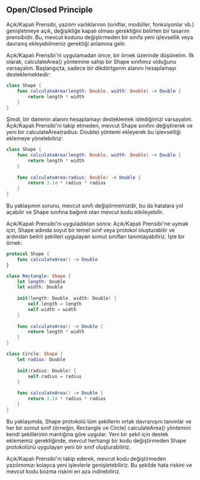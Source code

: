 
## Open/Closed Principle 

Açık/Kapalı Prensibi, yazılım varlıklarının (sınıflar, modüller, fonksiyonlar vb.) genişletmeye açık, değişikliğe kapalı olması gerektiğini belirten bir tasarım prensibidir. Bu, mevcut kodunu değiştirmeden bir sınıfa yeni işlevsellik veya davranış ekleyebilmeniz gerektiği anlamına gelir.

Açık/Kapalı Prensibi'ni uygulamadan önce, bir örnek üzerinde düşünelim. İlk olarak, calculateArea() yöntemine sahip bir Shape sınıfımız olduğunu varsayalım. Başlangıçta, sadece bir dikdörtgenin alanını hesaplamayı desteklemektedir:

```swift
class Shape {
    func calculateArea(length: Double, width: Double) -> Double {
        return length * width
    }
}
```

Şimdi, bir dairenin alanını hesaplamayı desteklemek istediğimizi varsayalım. Açık/Kapalı Prensibi'ni takip etmeden, mevcut Shape sınıfını değiştirerek ve yeni bir calculateArea(radius: Double) yöntemi ekleyerek bu işlevselliği eklemeye yönelebiliriz:

```swift
class Shape {
    func calculateArea(length: Double, width: Double) -> Double {
        return length * width
    }
    
    func calculateArea(radius: Double) -> Double {
        return 3.14 * radius * radius
    }
}
```
Bu yaklaşımın sorunu, mevcut sınıfı değiştirmemizdir, bu da hatalara yol açabilir ve Shape sınıfına bağımlı olan mevcut kodu etkileyebilir.

Açık/Kapalı Prensibi'ni uyguladıktan sonra:
Açık/Kapalı Prensibi'ne uymak için, Shape adında soyut bir temel sınıf veya protokol oluşturabilir ve ardından belirli şekilleri uygulayan somut sınıfları tanımlayabiliriz. İşte bir örnek:

```swift
protocol Shape {
    func calculateArea() -> Double
}

class Rectangle: Shape {
    let length: Double
    let width: Double
    
    init(length: Double, width: Double) {
        self.length = length
        self.width = width
    }
    
    func calculateArea() -> Double {
        return length * width
    }
}

class Circle: Shape {
    let radius: Double
    
    init(radius: Double) {
        self.radius = radius
    }
    
    func calculateArea() -> Double {
        return 3.14 * radius * radius
    }
}
```
Bu yaklaşımda, Shape protokolü tüm şekillerin ortak davranışını tanımlar ve her bir somut sınıf (örneğin, Rectangle ve Circle) calculateArea() yöntemini kendi şekillerinin mantığına göre uygular. Yeni bir şekil için destek eklememiz gerektiğinde, mevcut herhangi bir kodu değiştirmeden Shape protokolünü uygulayan yeni bir sınıf oluşturabiliriz.

Açık/Kapalı Prensibi'ni takip ederek, mevcut kodu değiştirmeden yazılımımızı kolayca yeni işlevlerle genişletebiliriz. Bu şekilde hata riskini ve mevcut kodu bozma riskini en aza indirebiliriz.
